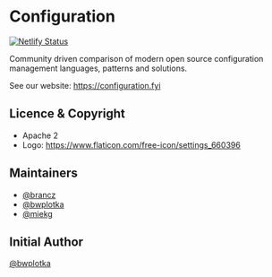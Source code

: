 # Configuration

[![Netlify Status](https://api.netlify.com/api/v1/badges/717976bd-e491-47ca-82fd-fd534425fb12/deploy-status)](https://app.netlify.com/sites/configuration/deploys)

Community driven comparison of modern open source configuration management languages, patterns and solutions.

See our website: https://configuration.fyi

## Licence & Copyright

* Apache 2
* Logo: https://www.flaticon.com/free-icon/settings_660396

## Maintainers

* [@brancz](https://brancz.com/)
* [@bwplotka](https://bwplotka.dev)
* [@miekg](http://miek.nl/)


## Initial Author

[@bwplotka](https://bwplotka.dev)